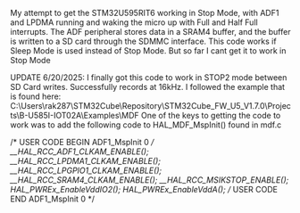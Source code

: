 My attempt to get the STM32U595RIT6 working in Stop Mode, with ADF1 and LPDMA running and waking the micro up with Full and Half Full interrupts. The ADF peripheral stores data in a SRAM4 buffer, and the buffer is written to a SD card through the SDMMC interface. This code works if Sleep Mode is used instead of Stop Mode. But so far I cant get it to work in Stop Mode

UPDATE 6/20/2025: I finally got this code to work in STOP2 mode between SD Card writes. Successfully records at 16kHz. I followed the example that is found here:
C:\Users\rak287\STM32Cube\Repository\STM32Cube_FW_U5_V1.7.0\Projects\B-U585I-IOT02A\Examples\MDF
One of the keys to getting the code to work was to add the following code to HAL_MDF_MspInit() found in mdf.c

  /* USER CODE BEGIN ADF1_MspInit 0 */
  __HAL_RCC_ADF1_CLKAM_ENABLE();
  __HAL_RCC_LPDMA1_CLKAM_ENABLE();
  __HAL_RCC_LPGPIO1_CLKAM_ENABLE();
  __HAL_RCC_SRAM4_CLKAM_ENABLE();
   __HAL_RCC_MSIKSTOP_ENABLE();
  HAL_PWREx_EnableVddIO2();
  HAL_PWREx_EnableVddA();
  /* USER CODE END ADF1_MspInit 0 */